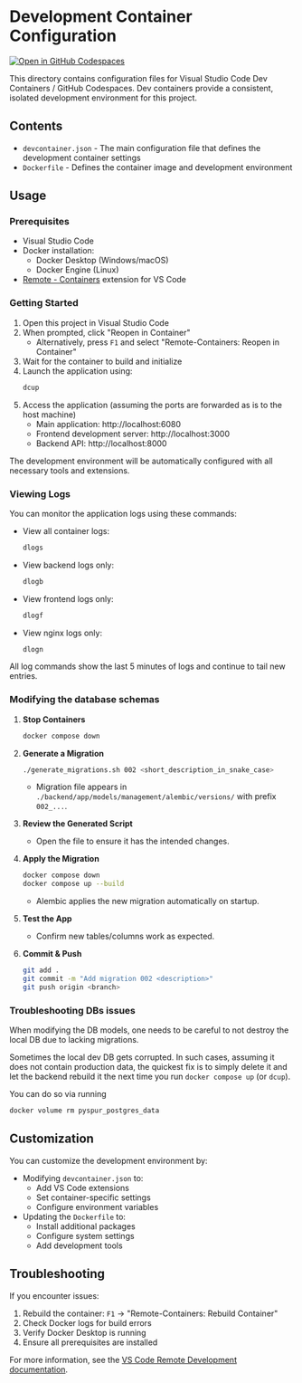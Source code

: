 # Development Container Configuration

[![Open in GitHub Codespaces](https://github.com/codespaces/badge.svg)](https://codespaces.new/pyspur-dev/pyspur)

This directory contains configuration files for Visual Studio Code Dev Containers / GitHub Codespaces. Dev containers provide a consistent, isolated development environment for this project.

## Contents

- `devcontainer.json` - The main configuration file that defines the development container settings
- `Dockerfile` - Defines the container image and development environment

## Usage

### Prerequisites

- Visual Studio Code
- Docker installation:
  - Docker Desktop (Windows/macOS)
  - Docker Engine (Linux)
- [Remote - Containers](https://marketplace.visualstudio.com/items?itemName=ms-vscode-remote.remote-containers) extension for VS Code

### Getting Started

1. Open this project in Visual Studio Code
2. When prompted, click "Reopen in Container"
   - Alternatively, press `F1` and select "Remote-Containers: Reopen in Container"
3. Wait for the container to build and initialize
4. Launch the application using:
   ```bash
   dcup
   ```
5. Access the application (assuming the ports are forwarded as is to the host machine)
   - Main application: http://localhost:6080
   - Frontend development server: http://localhost:3000
   - Backend API: http://localhost:8000

The development environment will be automatically configured with all necessary tools and extensions.

### Viewing Logs

You can monitor the application logs using these commands:

- View all container logs:
  ```bash
  dlogs
  ```
- View backend logs only:
  ```bash
  dlogb
  ```
- View frontend logs only:
  ```bash
  dlogf
  ```
- View nginx logs only:
  ```bash
  dlogn
  ```

All log commands show the last 5 minutes of logs and continue to tail new entries.

### Modifying the database schemas


1. **Stop Containers**
   ```bash
   docker compose down
   ```

2. **Generate a Migration**
   ```bash
   ./generate_migrations.sh 002 <short_description_in_snake_case>
   ```
   - Migration file appears in `./backend/app/models/management/alembic/versions/` with prefix `002_...`.

3. **Review the Generated Script**
   - Open the file to ensure it has the intended changes.

4. **Apply the Migration**
   ```bash
   docker compose down
   docker compose up --build
   ```
   - Alembic applies the new migration automatically on startup.

5. **Test the App**
   - Confirm new tables/columns work as expected.

6. **Commit & Push**
   ```bash
   git add .
   git commit -m "Add migration 002 <description>"
   git push origin <branch>
   ```

### Troubleshooting DBs issues

When modifying the DB models, one needs to be careful to not destroy the local DB due to lacking migrations.

Sometimes the local dev DB gets corrupted. In such cases, assuming it does not contain production data, the quickest fix is to simply delete it and let the backend rebuild it the next time you run `docker compose up` (or `dcup`).

You can do so via running

```bash
docker volume rm pyspur_postgres_data
```

## Customization

You can customize the development environment by:

- Modifying `devcontainer.json` to:
  - Add VS Code extensions
  - Set container-specific settings
  - Configure environment variables
- Updating the `Dockerfile` to:
  - Install additional packages
  - Configure system settings
  - Add development tools

## Troubleshooting

If you encounter issues:

1. Rebuild the container: `F1` → "Remote-Containers: Rebuild Container"
2. Check Docker logs for build errors
3. Verify Docker Desktop is running
4. Ensure all prerequisites are installed

For more information, see the [VS Code Remote Development documentation](https://code.visualstudio.com/docs/remote/containers).